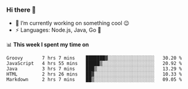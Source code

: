### Hi there 👋

<!--
**nodejh/nodejh** is a ✨ _special_ ✨ repository because its `README.md` (this file) appears on your GitHub profile.

Here are some ideas to get you started:

- 🔭 I’m currently working on ...
- 🌱 I’m currently learning ...
- 👯 I’m looking to collaborate on ...
- 🤔 I’m looking for help with ...
- 💬 Ask me about ...
- 📫 How to reach me: ...
- 😄 Pronouns: ...
- ⚡ Fun fact: ...
-->

- 🔭 I’m currently working on something cool :wink:
- ⚡ Languages: Node.js, Java, Go :thought_balloon:

📊 **This week I spent my time on**

<!--START_SECTION:waka-->
```text
Groovy       7 hrs 7 mins    ███████▓░░░░░░░░░░░░░░░░░   30.20 % 
JavaScript   4 hrs 55 mins   █████▒░░░░░░░░░░░░░░░░░░░   20.92 % 
Java         3 hrs 7 mins    ███▒░░░░░░░░░░░░░░░░░░░░░   13.29 % 
HTML         2 hrs 26 mins   ██▓░░░░░░░░░░░░░░░░░░░░░░   10.33 % 
Markdown     2 hrs 7 mins    ██▒░░░░░░░░░░░░░░░░░░░░░░   09.05 % 
```
<!--END_SECTION:waka-->


<!--
:traffic_light: **Visitors**

![visitors](https://visitor-badge.glitch.me/badge?page_id=nodejh.nodejh)
-->
